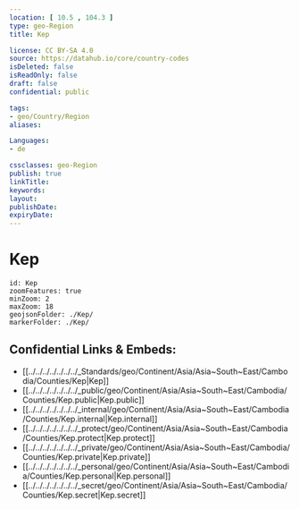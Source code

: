 ```yaml
---
location: [ 10.5 , 104.3 ] 
type: geo-Region
title: Kep

license: CC BY-SA 4.0
source: https://datahub.io/core/country-codes
isDeleted: false
isReadOnly: false
draft: false
confidential: public

tags:
- geo/Country/Region
aliases:

Languages:
- de

cssclasses: geo-Region
publish: true
linkTitle: 
keywords: 
layout: 
publishDate: 
expiryDate: 
---
```


# Kep

```leaflet
id: Kep
zoomFeatures: true 
minZoom: 2 
maxZoom: 18
geojsonFolder: ./Kep/
markerFolder: ./Kep/
```


## Confidential Links & Embeds: 
- [[../../../../../../../_Standards/geo/Continent/Asia/Asia~South~East/Cambodia/Counties/Kep|Kep]] 
- [[../../../../../../../_public/geo/Continent/Asia/Asia~South~East/Cambodia/Counties/Kep.public|Kep.public]] 
- [[../../../../../../../_internal/geo/Continent/Asia/Asia~South~East/Cambodia/Counties/Kep.internal|Kep.internal]] 
- [[../../../../../../../_protect/geo/Continent/Asia/Asia~South~East/Cambodia/Counties/Kep.protect|Kep.protect]] 
- [[../../../../../../../_private/geo/Continent/Asia/Asia~South~East/Cambodia/Counties/Kep.private|Kep.private]] 
- [[../../../../../../../_personal/geo/Continent/Asia/Asia~South~East/Cambodia/Counties/Kep.personal|Kep.personal]] 
- [[../../../../../../../_secret/geo/Continent/Asia/Asia~South~East/Cambodia/Counties/Kep.secret|Kep.secret]] 

